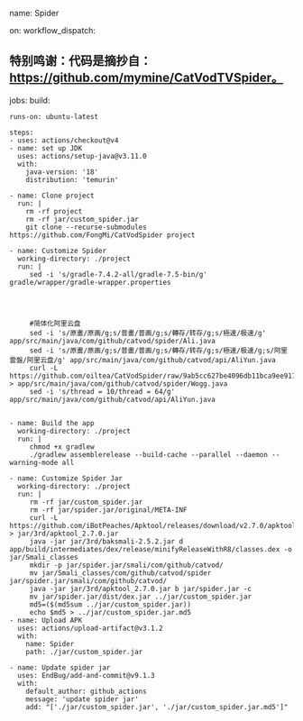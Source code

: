 name: Spider

on:
  workflow_dispatch:
## 特别鸣谢：代码是摘抄自：https://github.com/mymine/CatVodTVSpider。
jobs:
  build:

    runs-on: ubuntu-latest

    steps:
    - uses: actions/checkout@v4
    - name: set up JDK
      uses: actions/setup-java@v3.11.0
      with:
        java-version: '18'
        distribution: 'temurin'
        
    - name: Clone project
      run: |
        rm -rf project
        rm -rf jar/custom_spider.jar
        git clone --recurse-submodules https://github.com/FongMi/CatVodSpider project
      
    - name: Customize Spider
      working-directory: ./project
      run: |
         sed -i 's/gradle-7.4.2-all/gradle-7.5-bin/g' gradle/wrapper/gradle-wrapper.properties
         
        
         
         
         #简体化阿里云盘
         sed -i 's/原畫/原画/g;s/普畫/普画/g;s/轉存/转存/g;s/極速/极速/g' app/src/main/java/com/github/catvod/spider/Ali.java
         sed -i 's/原畫/原画/g;s/普畫/普画/g;s/轉存/转存/g;s/極速/极速/g;s/阿里雲盤/阿里云盘/g' app/src/main/java/com/github/catvod/api/AliYun.java
         curl -L https://github.com/oiltea/CatVodSpider/raw/9ab5cc627be4096db11bca9ee9177c13014ddadd/app/src/main/java/com/github/catvod/spider/Wogg.java > app/src/main/java/com/github/catvod/spider/Wogg.java
         sed -i 's/thread = 10/thread = 64/g' app/src/main/java/com/github/catvod/api/AliYun.java


    - name: Build the app
      working-directory: ./project
      run: |        
         chmod +x gradlew
         ./gradlew assemblerelease --build-cache --parallel --daemon --warning-mode all
         
    - name: Customize Spider Jar
      working-directory: ./project
      run: |        
         rm -rf jar/custom_spider.jar
         rm -rf jar/spider.jar/original/META-INF
         curl -L https://github.com/iBotPeaches/Apktool/releases/download/v2.7.0/apktool_2.7.0.jar > jar/3rd/apktool_2.7.0.jar
         java -jar jar/3rd/baksmali-2.5.2.jar d app/build/intermediates/dex/release/minifyReleaseWithR8/classes.dex -o jar/Smali_classes
         mkdir -p jar/spider.jar/smali/com/github/catvod/
         mv jar/Smali_classes/com/github/catvod/spider jar/spider.jar/smali/com/github/catvod/         
         java -jar jar/3rd/apktool_2.7.0.jar b jar/spider.jar -c
         mv jar/spider.jar/dist/dex.jar ../jar/custom_spider.jar
         md5=($(md5sum ../jar/custom_spider.jar))
         echo $md5 > ../jar/custom_spider.jar.md5
    - name: Upload APK
      uses: actions/upload-artifact@v3.1.2
      with:
        name: Spider
        path: ./jar/custom_spider.jar

    - name: Update spider jar      
      uses: EndBug/add-and-commit@v9.1.3
      with:
        default_author: github_actions
        message: 'update spider jar'
        add: "['./jar/custom_spider.jar', './jar/custom_spider.jar.md5']"        
